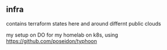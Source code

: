 ## infra

contains terraform states here and around differnt public clouds

my setup on DO for my homelab on k8s, using https://github.com/poseidon/typhoon
